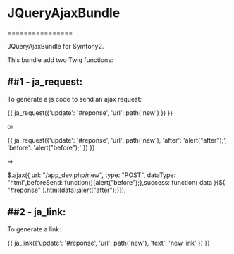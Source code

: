 # JQueryAjaxBundle
================



JQueryAjaxBundle for Symfony2.

This bundle add two Twig functions:


##1 - ja_request:
------------------


  To generate a js code to send an ajax request:
  
  {{ ja_request({'update': '#reponse', 'url': path('new')  }) }}
  
  or
  
  {{ ja_request({'update': '#reponse', 'url': path('new'), 'after': 'alert("after");', 'before': 'alert("before");'  }) }}
  
  =>
  
  $.ajax({ url: "/app_dev.php/new", type: "POST", dataType: "html",beforeSend: function(){alert("before");},success: function( data ){$( "#reponse" ).html(data);alert("after");}});


##2 - ja_link:
--------------


  To generate a link:
  
  {{ ja_link({'update': '#reponse', 'url': path('new'), 'text': 'new link'  }) }}
  
 

